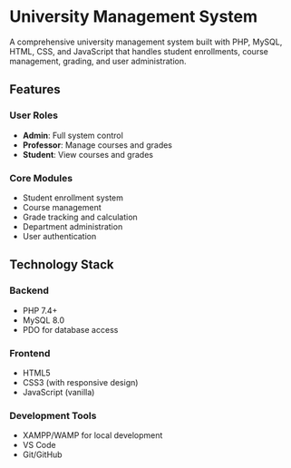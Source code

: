 # University Management System

A comprehensive university management system built with PHP, MySQL, HTML, CSS, and JavaScript that handles student enrollments, course management, grading, and user administration.

## Features

### User Roles
- **Admin**: Full system control
- **Professor**: Manage courses and grades
- **Student**: View courses and grades

### Core Modules
- Student enrollment system
- Course management
- Grade tracking and calculation
- Department administration
- User authentication

## Technology Stack

### Backend
- PHP 7.4+
- MySQL 8.0
- PDO for database access

### Frontend
- HTML5
- CSS3 (with responsive design)
- JavaScript (vanilla)

### Development Tools
- XAMPP/WAMP for local development
- VS Code
- Git/GitHub
